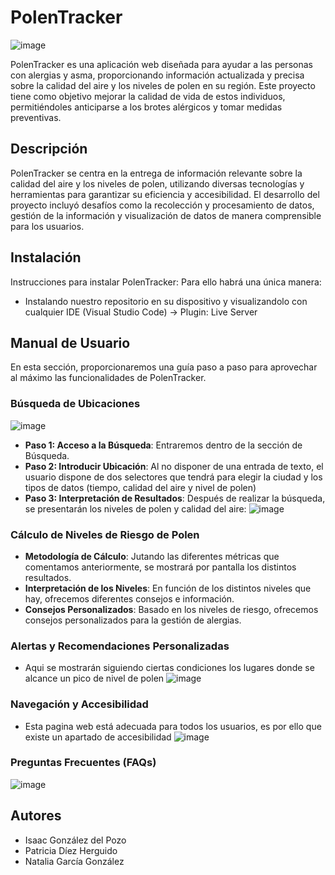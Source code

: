 # PolenTracker
![image](https://github.com/IsaacGonzalez1/PolenTracker-ISI/assets/72462257/4aeaf099-3547-4a9e-bf50-9ebb7488609f)

PolenTracker es una aplicación web diseñada para ayudar a las personas con alergias y asma, proporcionando información actualizada y precisa sobre la calidad del aire y los niveles de polen en su región. Este proyecto tiene como objetivo mejorar la calidad de vida de estos individuos, permitiéndoles anticiparse a los brotes alérgicos y tomar medidas preventivas.

## Descripción

PolenTracker se centra en la entrega de información relevante sobre la calidad del aire y los niveles de polen, utilizando diversas tecnologías y herramientas para garantizar su eficiencia y accesibilidad. El desarrollo del proyecto incluyó desafíos como la recolección y procesamiento de datos, gestión de la información y visualización de datos de manera comprensible para los usuarios.

## Instalación

Instrucciones para instalar PolenTracker: Para ello habrá una única manera:
- Instalando nuestro repositorio en su dispositivo y visualizandolo con cualquier IDE (Visual Studio Code) -> Plugin: Live Server
  
## Manual de Usuario

En esta sección, proporcionaremos una guía paso a paso para aprovechar al máximo las funcionalidades de PolenTracker.

### Búsqueda de Ubicaciones
![image](https://github.com/IsaacGonzalez1/PolenTracker-ISI/assets/72462257/6c654d9c-6e7a-43ed-b0f6-5d9ce90fc4c3)

- **Paso 1: Acceso a la Búsqueda**: Entraremos dentro de la sección de Búsqueda.
- **Paso 2: Introducir Ubicación**: Al no disponer de una entrada de texto, el usuario dispone de dos selectores que tendrá para elegir la ciudad y los tipos de datos (tiempo, calidad del aire y nivel de polen)
- **Paso 3: Interpretación de Resultados**: Después de realizar la búsqueda, se presentarán los niveles de polen y calidad del aire:
 ![image](https://github.com/IsaacGonzalez1/PolenTracker-ISI/assets/72462257/f936d0e7-29aa-431b-88da-64c368e7e3d6)


### Cálculo de Niveles de Riesgo de Polen

- **Metodología de Cálculo**: Jutando las diferentes métricas que comentamos anteriormente, se mostrará por pantalla los distintos resultados.
- **Interpretación de los Niveles**: En función de los distintos niveles que hay, ofrecemos diferentes consejos e información.
- **Consejos Personalizados**: Basado en los niveles de riesgo, ofrecemos consejos personalizados para la gestión de alergias.

### Alertas y Recomendaciones Personalizadas
- Aqui se mostrarán siguiendo ciertas condiciones los lugares donde se alcance un pico de nivel de polen
![image](https://github.com/IsaacGonzalez1/PolenTracker-ISI/assets/72462257/372afe53-df44-4abf-aae5-b9081bbb6636)



### Navegación y Accesibilidad
- Esta pagina web está adecuada para todos los usuarios, es por ello que existe un apartado de accesibilidad
![image](https://github.com/IsaacGonzalez1/PolenTracker-ISI/assets/72462257/68ebe287-9af6-4d50-998d-8a00b8ad9f32)


### Preguntas Frecuentes (FAQs)
![image](https://github.com/IsaacGonzalez1/PolenTracker-ISI/assets/72462257/3c1659b7-fa46-49a1-af7e-d3e78f1d33e1)



## Autores

- Isaac González del Pozo
- Patricia Díez Herguido
- Natalia García González


